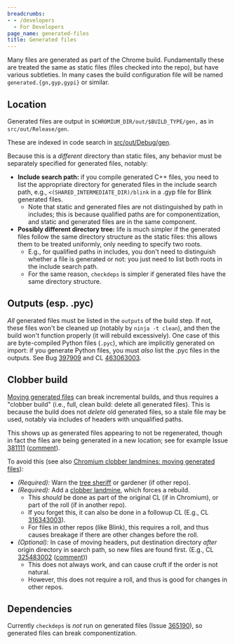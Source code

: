 ```yaml
---
breadcrumbs:
- - /developers
  - For Developers
page_name: generated-files
title: Generated files
---
```


Many files are generated as part of the Chrome build. Fundamentally these are
treated the same as static files (files checked into the repo), but have various
subtleties. In many cases the build configuration file will be named
`generated.{gn,gyp,gypi}` or similar.

## Location

Generated files are output in `$CHROMIUM_DIR/out/$BUILD_TYPE/gen,` as in
`src/out/Release/gen`.

These are indexed in code search in
[src/out/Debug/gen](https://code.google.com/p/chromium/codesearch#chromium/src/out/Debug/gen/).

Because this is a *different* directory than static files, any behavior must be
separately specified for generated files, notably:

*   **Include search path:** if you compile generated C++ files, you
            need to list the appropriate directory for generated files in the
            include search path, e.g., `<(SHARED_INTERMEDIATE_DIR)/blink` in a
            .gyp file for Blink generated files.
    *   Note that static and generated files are not distinguished by
                path in includes; this is because qualified paths are for
                componentization, and static and generated files are in the same
                component.
*   **Possibly different directory tree:** life is much simpler if the
            generated files follow the same directory structure as the static
            files: this allows them to be treated uniformly, only needing to
            specify two roots.
    *   E.g., for qualified paths in includes, you don't need to
                distinguish whether a file is generated or not: you just need to
                list both roots in the include search path.
    *   For the same reason, `checkdeps` is simpler if generated files
                have the same directory structure.

## Outputs (esp. .pyc)

*All* generated files must be listed in the `outputs` of the build step. If not,
these files won't be cleaned up (notably by `ninja -t clean`), and then the
build won't function properly (it will rebuild excessively). One case of this
are byte-compiled Python files (`.pyc`), which are implicitly generated on
import: if you generate Python files, you must *also* list the .pyc files in the
outputs. See Bug [397909](http://crbug.com/397909) and CL
[463063003](http://crrev.com/463063003).

## Clobber build

[Moving generated
files](/Home/chromium-clobber-landmines#TOC-Moving-generated-files) can break
incremental builds, and thus requires a "clobber build" (i.e., full, clean
build: delete all generated files). This is because the build does not *delete*
old generated files, so a stale file may be used, notably via includes of
headers with unqualified paths.

This shows up as generated files appearing to not be regenerated, though in fact
the files are being generated in a new location; see for example Issue
[381111](https://code.google.com/p/chromium/issues/detail)
([comment](https://code.google.com/p/chromium/issues/detail)).

To avoid this (see also [Chromium clobber landmines: moving generated
files](/Home/chromium-clobber-landmines#TOC-Moving-generated-files)):

*   *(Required):* Warn the [tree sheriff](/developers/tree-sheriffs) or
            gardener (if other repo).
*   *(Required):* Add a [clobber
            landmine](/Home/chromium-clobber-landmines), which forces a rebuild.
    *   This *should* be done as part of the original CL (if in
                Chromium), or part of the roll (if in another repo).
    *   If you forget this, it can also be done in a followup CL (E.g.,
                CL [316343003](https://codereview.chromium.org/316343003)).
    *   For files in other repos (like Blink), this requires a roll, and
                thus causes breakage if there are other changes before the roll.
*   *(Optional):* In case of moving headers, put destination directory
            *after* origin directory in search path, so new files are found
            first. (E.g., CL
            [325483002](https://codereview.chromium.org/325483002/)
            ([comment](https://codereview.chromium.org/325483002/#msg14)))
    *   This does not always work, and can cause cruft if the order is
                not natural.
    *   However, this does not require a roll, and thus is good for
                changes in other repos.

## Dependencies

Currently `checkdeps` is *not* run on generated files (Issue
[365190](https://code.google.com/p/chromium/issues/detail)), so generated files
can break componentization.